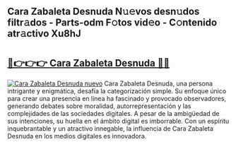 ## Cara Zabaleta Desnuda N𝚞𝚎vos desn𝚞dos filtr𝚊dos - Parts-odm F𝚘tos vid𝚎o - C𝚘ntenido atr𝚊ctivo Xu8hJ

# <h2><a href="http://mb2noc.tromn.icu/?c=Cara+Zabaleta+Desnuda">🔗👉👉👉 Cara Zabaleta Desnuda 🔗🔗</a></h2>

[![Cara Zabaleta Desnuda nuevo](https://i.imgur.com/pEAQMta.gif)](http://mb2noc.tromn.icu/?c=Cara+Zabaleta+Desnuda)
Cara Zabaleta Desnuda, una persona intrigante y enigmática, desafía la categorización simple. Su enfoque único para crear una presencia en línea ha fascinado y provocado observadores, generando debates sobre moralidad, autorrepresentación y las complejidades de las sociedades digitales. A pesar de la ambigüedad de sus intenciones, su huella en el ámbito digital es imborrable. Con un espíritu inquebrantable y un atractivo innegable, la influencia de Cara Zabaleta Desnuda en los medios digitales es innovadora.
